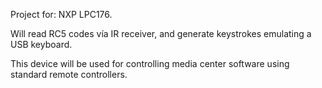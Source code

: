Project for: NXP LPC176.

Will read RC5 codes vía IR receiver, and generate keystrokes emulating a USB keyboard.

This device will be used for controlling media center software using standard remote controllers.
